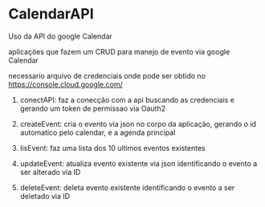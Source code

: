 # CalendarAPI
Uso da API do google Calendar

aplicações que fazem um CRUD para manejo de evento via google Calendar

necessario arquivo de credenciais onde pode ser obtido no https://console.cloud.google.com/

1. conectAPI: faz a conecção com a api buscando as credenciais e gerando um token de permissao via Oauth2

2. createEvent: cria o evento via json no corpo da aplicação, gerando o id automatico pelo calendar, e a agenda principal

3. lisEvent: faz uma lista dos 10 ultimos eventos existentes

4. updateEvent: atualiza evento existente via json identificando o evento a ser alterado via ID

5. deleteEvent: deleta evento existente identificando o evento a ser deletado via ID
